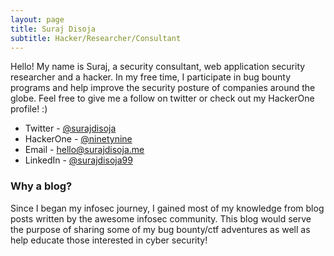 ```yaml
---
layout: page
title: Suraj Disoja
subtitle: Hacker/Researcher/Consultant
---
```


Hello! My name is Suraj, a security consultant, web application security researcher and a hacker. In my free time, I participate in bug bounty programs and help improve the security posture of companies around the globe. Feel free to give me a follow on twitter or check out my HackerOne profile! :)

- Twitter - [@surajdisoja](https://twitter.com/surajdisoja)
- HackerOne - [@ninetynine](https://hackerone.com/ninetynine)
- Email - [hello@surajdisoja.me](mailto:hello@surajdisoja.me)
- LinkedIn - [@surajdisoja99](https://linkedin.com/in/surajdisoja99)

### Why a blog?

Since I began my infosec journey, I gained most of my knowledge from blog posts written by the awesome infosec community. This blog would serve the purpose of sharing some of my bug bounty/ctf adventures as well as help educate those interested in cyber security!